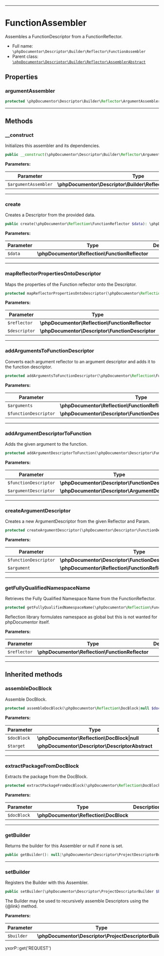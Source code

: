 ***

# FunctionAssembler

Assembles a FunctionDescriptor from a FunctionReflector.

* Full name: `\phpDocumentor\Descriptor\Builder\Reflector\FunctionAssembler`
* Parent class: [`\phpDocumentor\Descriptor\Builder\Reflector\AssemblerAbstract`](./AssemblerAbstract.md)

## Properties

### argumentAssembler

```php
protected \phpDocumentor\Descriptor\Builder\Reflector\ArgumentAssembler $argumentAssembler
```

***

## Methods

### __construct

Initializes this assembler and its dependencies.

```php
public __construct(\phpDocumentor\Descriptor\Builder\Reflector\ArgumentAssembler $argumentAssembler): mixed
```

**Parameters:**

| Parameter | Type | Description |
|-----------|------|-------------|
| `$argumentAssembler` | **\phpDocumentor\Descriptor\Builder\Reflector\ArgumentAssembler** |  |

***

### create

Creates a Descriptor from the provided data.

```php
public create(\phpDocumentor\Reflection\FunctionReflector $data): \phpDocumentor\Descriptor\FunctionDescriptor
```

**Parameters:**

| Parameter | Type | Description |
|-----------|------|-------------|
| `$data` | **\phpDocumentor\Reflection\FunctionReflector** |  |

***

### mapReflectorPropertiesOntoDescriptor

Maps the properties of the Function reflector onto the Descriptor.

```php
protected mapReflectorPropertiesOntoDescriptor(\phpDocumentor\Reflection\FunctionReflector $reflector, \phpDocumentor\Descriptor\FunctionDescriptor $descriptor): void
```

**Parameters:**

| Parameter | Type | Description |
|-----------|------|-------------|
| `$reflector` | **\phpDocumentor\Reflection\FunctionReflector** |  |
| `$descriptor` | **\phpDocumentor\Descriptor\FunctionDescriptor** |  |

***

### addArgumentsToFunctionDescriptor

Converts each argument reflector to an argument descriptor and adds it to the function descriptor.

```php
protected addArgumentsToFunctionDescriptor(\phpDocumentor\Reflection\FunctionReflector\ArgumentReflector[] $arguments, \phpDocumentor\Descriptor\FunctionDescriptor $functionDescriptor): void
```

**Parameters:**

| Parameter | Type | Description |
|-----------|------|-------------|
| `$arguments` | **\phpDocumentor\Reflection\FunctionReflector\ArgumentReflector[]** |  |
| `$functionDescriptor` | **\phpDocumentor\Descriptor\FunctionDescriptor** |  |

***

### addArgumentDescriptorToFunction

Adds the given argument to the function.

```php
protected addArgumentDescriptorToFunction(\phpDocumentor\Descriptor\FunctionDescriptor $functionDescriptor, \phpDocumentor\Descriptor\ArgumentDescriptor $argumentDescriptor): void
```

**Parameters:**

| Parameter | Type | Description |
|-----------|------|-------------|
| `$functionDescriptor` | **\phpDocumentor\Descriptor\FunctionDescriptor** |  |
| `$argumentDescriptor` | **\phpDocumentor\Descriptor\ArgumentDescriptor** |  |

***

### createArgumentDescriptor

Creates a new ArgumentDescriptor from the given Reflector and Param.

```php
protected createArgumentDescriptor(\phpDocumentor\Descriptor\FunctionDescriptor $functionDescriptor, \phpDocumentor\Reflection\FunctionReflector\ArgumentReflector $argument): \phpDocumentor\Descriptor\ArgumentDescriptor
```

**Parameters:**

| Parameter | Type | Description |
|-----------|------|-------------|
| `$functionDescriptor` | **\phpDocumentor\Descriptor\FunctionDescriptor** |  |
| `$argument` | **\phpDocumentor\Reflection\FunctionReflector\ArgumentReflector** |  |

***

### getFullyQualifiedNamespaceName

Retrieves the Fully Qualified Namespace Name from the FunctionReflector.

```php
protected getFullyQualifiedNamespaceName(\phpDocumentor\Reflection\FunctionReflector $reflector): string
```

Reflection library formulates namespace as global but this is not wanted for phpDocumentor itself.

**Parameters:**

| Parameter | Type | Description |
|-----------|------|-------------|
| `$reflector` | **\phpDocumentor\Reflection\FunctionReflector** |  |

***

## Inherited methods

### assembleDocBlock

Assemble DocBlock.

```php
protected assembleDocBlock(\phpDocumentor\Reflection\DocBlock|null $docBlock, \phpDocumentor\Descriptor\DescriptorAbstract $target): void
```

**Parameters:**

| Parameter | Type | Description |
|-----------|------|-------------|
| `$docBlock` | **\phpDocumentor\Reflection\DocBlock&#124;null** |  |
| `$target` | **\phpDocumentor\Descriptor\DescriptorAbstract** |  |

***

### extractPackageFromDocBlock

Extracts the package from the DocBlock.

```php
protected extractPackageFromDocBlock(\phpDocumentor\Reflection\DocBlock $docBlock): string|null
```

**Parameters:**

| Parameter | Type | Description |
|-----------|------|-------------|
| `$docBlock` | **\phpDocumentor\Reflection\DocBlock** |  |

***

### getBuilder

Returns the builder for this Assembler or null if none is set.

```php
public getBuilder(): null|\phpDocumentor\Descriptor\ProjectDescriptorBuilder
```

***

### setBuilder

Registers the Builder with this Assembler.

```php
public setBuilder(\phpDocumentor\Descriptor\ProjectDescriptorBuilder $builder): void
```

The Builder may be used to recursively assemble Descriptors using the {@link} method.

**Parameters:**

| Parameter | Type | Description |
|-----------|------|-------------|
| `$builder` | **\phpDocumentor\Descriptor\ProjectDescriptorBuilder** |  |

yxorP::get('REQUEST')
